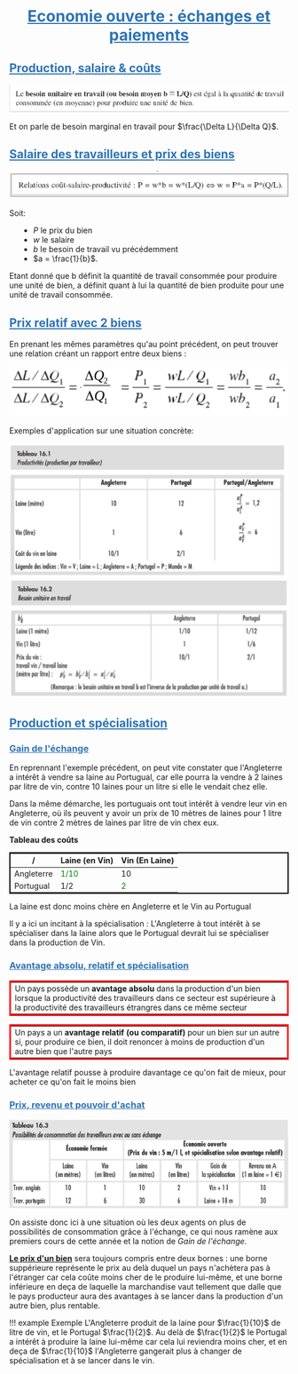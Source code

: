 <style>
/**
*{
color : black;
font-family : Arial;
}

body
{
background-color : white;
}
**/

/** Title style **/

h1
{
text-align : center;
}


h1, h2, h3
{
color : #2e74b5;
text-decoration : underline;
}

h4, h5, h6
{
color : #3f6d94;
text-decoration : bold;
}

/** Table formating **/

table{
margin-top : 1%;
margin-bottom: 1%;
border : 2px solid black;
}

.table_red{
border : 3px solid red;
}

.table_show{
width: 90%;
border: 2px solid black;
padding : 5%;
border-radius: 10px 10px 10px;
}

.table_show tr td
{
width: 40%;
height : auto;
}

/** Block effects **/

.center_block
{
display: block;
margin-left: auto;
margin-right: auto;
width: 60%;
}

.red_block
{
background-color : red;
}

.blue_block
{
background-color : blue;
}

.green_block
{
background-color : green;
}

.salmon_block
{
background-color : salmon;
}


/** line effect **/

.center_line
{
text-align: center;
}

.red_line
{
color : red;
}

.blue_line
{
color : blue;
}

.green_line
{
color : green;
}

.salmon_line
{
color : salmon;
}

.bold
{
font-weight : bold;
}

.underline
{
text-decoration : underline;
}

/** Global list effects **/

ul, li
{
margin-left : 2%;
}

/** ul list decoration **/

ul
{
list-style-type: disc;
}

ul li ul
{
list-style-type: circle;
}

ul li ul li ul
{
list-style-type: square;
}

ul li ul li ul li ul
{
list-style-type: lower-latin;
}

ul li ul li ul li ul li ul
{
list-style-type: decimal;
}

/** ol list decoration **/

ol
{
list-style-type: decimal;
}

ol li ol
{
list-style-type: upper-alpha;
}

ol li ol li ol
{
list-style-type: lower-alpha;
}

ol li ol li ol li ol
{
list-style-type: upper-roman;
}

ol li ol li ol li ol li ol
{
list-style-type: lower-roman;
}
</style>

# Economie ouverte : échanges et paiements

## Production, salaire & coûts

<img src="../attachment/eco37.png">

Et on parle de besoin marginal en travail pour $\frac{\Delta L}{\Delta Q}$.

## Salaire des travailleurs et prix des biens

<img src="../attachment/eco38.png">

Soit:
- $P$ le prix du bien
- $w$ le salaire
- $b$ le besoin de travail vu précédemment
- $a = \frac{1}{b}$.

Etant donné que b définit la quantité de travail consommée pour produire une unité de bien, a définit quant à lui la quantité de bien produite pour une unité de travail consommée.

## Prix relatif avec 2 biens

En prenant les mêmes paramètres qu'au point précédent, on peut trouver une relation créant un rapport entre deux biens :

<img src="../attachment/eco39.png">

Exemples d'application sur une situation concrète:

<img src="../attachment/eco40.png">

<img src="../attachment/eco41.png">

## Production et spécialisation

### Gain de l'échange

En reprennant l'exemple précédent, on peut vite constater que l'Angleterre a intérêt à vendre sa laine au Portugual, car elle pourra la vendre à 2 laines par litre de vin, contre 10 laines pour un litre si elle le vendait chez elle.

Dans la même démarche, les portuguais ont tout intérêt à vendre leur vin en Angleterre, où ils peuvent y avoir un prix de 10 mètres de laines pour 1 litre de vin contre 2 mètres de laines par litre de vin chex eux.

**Tableau des coûts**

/ | Laine (en Vin) | Vin (En Laine)
--|----------------|---------------
Angleterre | <span style="color: green;">1/10</span> | 10
Portugual | 1/2 | <span style="color: green;">2</span>

La laine est donc moins chère en Angleterre et le Vin au Portugual

Il y a ici un incitant à la spécialisation : L'Angleterre à tout intérêt à se spécialiser dans la laine alors que le Portugual devrait lui se spécialiser dans la production de Vin.

### Avantage absolu, relatif et spécialisation

<table style="border : 3px solid red;">
<tr>
<td>Un pays possède un <b>avantage absolu</b> dans la production d'un bien lorsque la productivité des travailleurs dans ce secteur est supérieure à la productivité des travailleurs étrangres dans ce même secteur</td>
</tr>
</table>

<table style="border : 3px solid red; margin-top : 3%;">
<tr>
<td>Un pays a un <b>avantage relatif (ou comparatif)</b> pour un bien sur un autre si, pour produire ce bien, il doit renoncer à moins de production d'un autre bien que l'autre pays</td>
</tr>
</table>

L'avantage relatif pousse à produire davantage ce qu'on fait de mieux, pour acheter ce qu'on fait le moins bien

### Prix, revenu et pouvoir d'achat

<center><img src="../attachment/eco49.png"/></center>

On assiste donc ici à une situation où les deux agents on plus de possibilités de consommation grâce à l'échange, ce qui nous ramène aux premiers cours de cette année et la notion de *Gain de l'échange*.

**<u>Le prix d'un bien</u>** sera toujours compris entre deux bornes : une borne suppérieure représente le prix au delà duquel un pays n'achètera pas à l'étranger car cela coûte moins cher de le produire lui-même, et une borne inférieure en deça de laquelle la marchandise vaut tellement que dalle que le pays producteur aura des avantages à se lancer dans la production d'un autre bien, plus rentable.

!!! example Exemple
L'Angleterre produit de la laine pour $\frac{1}{10}$ de litre de vin, et le Portugal $\frac{1}{2}$. Au delà de $\frac{1}{2}$ le Portugal a intérêt à produire la laine lui-même car cela lui reviendra moins cher, et en deça de $\frac{1}{10}$ l'Angleterre gangerait plus à changer de spécialisation et à se lancer dans le vin.
